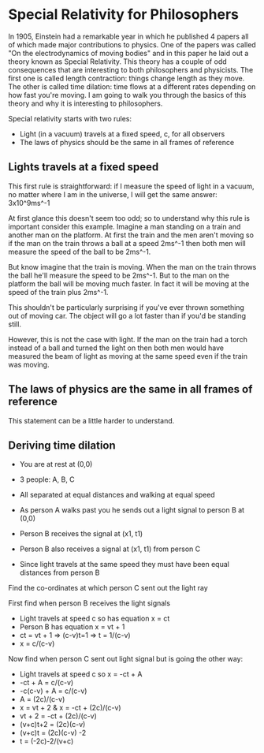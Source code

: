 # Special Relativity for Philosophers

In 1905, Einstein had a remarkable year in which he published 4 papers all of which made major contributions to physics. One of the papers was called "On the electrodynamics of moving bodies" and in this paper he laid out a theory known as Special Relativity. This theory has a couple of odd consequences that are interesting to both philosophers and physicists. The first one is called length contraction: things change length as they move. The other is called time dilation: time flows at a different rates depending on how fast you're moving. I am going to walk you through the basics of this theory and why it is interesting to philosophers. 

Special relativity starts with two rules: 
* Light (in a vacuum) travels at a fixed speed, c, for all observers
* The laws of physics should be the same in all frames of reference

## Lights travels at a fixed speed
This first rule is straightforward: if I measure the speed of light in a vacuum, no matter where I am in the universe, I will get the same answer: 3x10^9ms^-1

At first glance this doesn't seem too odd; so to understand why this rule is important consider this example. Imagine a man standing on a train and another man on the platform. At first the train and the men aren't moving so if the man on the train throws a ball at a speed 2ms^-1 then both men will measure the speed of the ball to be 2ms^-1. 

But know imagine that the train is moving. When the man on the train throws the ball he'll measure the speed to be 2ms^-1. But to the man on the platform the ball will be moving much faster. In fact it will be moving at the speed of the train plus 2ms^-1. 

This shouldn't be particularly surprising if you've ever thrown something out of moving car. The object will go a lot faster than if you'd be standing still.

However, this is not the case with light. If the man on the train had a torch instead of a ball and turned the light on then both men would have measured the beam of light as moving at the same speed even if the train was moving.

## The laws of physics are the same in all frames of reference
This statement can be a little harder to understand. 


## Deriving time dilation
* You are at rest at (0,0)
* 3 people: A, B, C
* All separated at equal distances and walking at equal speed

* As person A walks past you he sends out a light signal to person B at (0,0)
* Person B receives the signal at (x1, t1)
* Person B also receives a signal at (x1, t1) from person C
* Since light travels at the same speed they must have been equal distances from person B

Find the co-ordinates at which person C sent out the light ray

First find when person B receives the light signals
* Light travels at speed c so has equation x = ct
* Person B has equation x = vt + 1
* ct = vt + 1 => (c-v)t=1 => t = 1/(c-v)
* x = c/(c-v)

Now find when person C sent out light signal but is going the other way:

* Light travels at speed c so x = -ct + A
* -ct + A = c/(c-v)
* -c(c-v) + A = c/(c-v)
* A = (2c)/(c-v)
* x = vt + 2 & x = -ct + (2c)/(c-v)
* vt + 2 = -ct + (2c)/(c-v)
* (v+c)t+2 = (2c)(c-v) 
* (v+c)t = (2c)(c-v) -2
* t = (-2c)-2/(v+c)
